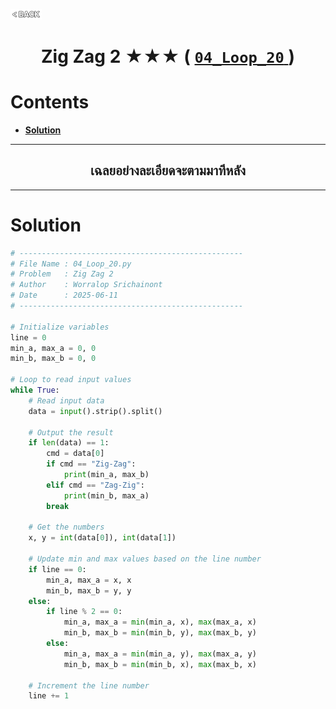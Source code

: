 <p align="left">
  <a href="../README.md">
    <img src="../../Z99-OTHERS/00-common/00-back.png" style="width:10%">
  </a>
</p>

<div align="center">
  <h1>
    Zig Zag 2 ★★★ (
      <a href="https://drive.google.com/file/d/1uqvOHaGO9mRZmolJCEQUttyfUHyWmnai/view?usp=drive_link">
        <code>04_Loop_20</code>
      </a>
    )
  </h1>
</div>

# Contents

-   [**Solution**](#solution)

---

<div align="center">
  <h2>เฉลยอย่างละเอียดจะตามมาทีหลัง</h2>
</div>

---

# Solution

```python
# --------------------------------------------------
# File Name : 04_Loop_20.py
# Problem   : Zig Zag 2
# Author    : Worralop Srichainont
# Date      : 2025-06-11
# --------------------------------------------------

# Initialize variables
line = 0
min_a, max_a = 0, 0
min_b, max_b = 0, 0

# Loop to read input values
while True:
    # Read input data
    data = input().strip().split()

    # Output the result
    if len(data) == 1:
        cmd = data[0]
        if cmd == "Zig-Zag":
            print(min_a, max_b)
        elif cmd == "Zag-Zig":
            print(min_b, max_a)
        break

    # Get the numbers
    x, y = int(data[0]), int(data[1])

    # Update min and max values based on the line number
    if line == 0:
        min_a, max_a = x, x
        min_b, max_b = y, y
    else:
        if line % 2 == 0:
            min_a, max_a = min(min_a, x), max(max_a, x)
            min_b, max_b = min(min_b, y), max(max_b, y)
        else:
            min_a, max_a = min(min_a, y), max(max_a, y)
            min_b, max_b = min(min_b, x), max(max_b, x)

    # Increment the line number
    line += 1
```

